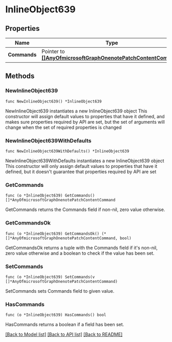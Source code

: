 # InlineObject639

## Properties

Name | Type | Description | Notes
------------ | ------------- | ------------- | -------------
**Commands** | Pointer to [**[]AnyOfmicrosoftGraphOnenotePatchContentCommand**](AnyOfmicrosoftGraphOnenotePatchContentCommand.md) |  | [optional] 

## Methods

### NewInlineObject639

`func NewInlineObject639() *InlineObject639`

NewInlineObject639 instantiates a new InlineObject639 object
This constructor will assign default values to properties that have it defined,
and makes sure properties required by API are set, but the set of arguments
will change when the set of required properties is changed

### NewInlineObject639WithDefaults

`func NewInlineObject639WithDefaults() *InlineObject639`

NewInlineObject639WithDefaults instantiates a new InlineObject639 object
This constructor will only assign default values to properties that have it defined,
but it doesn't guarantee that properties required by API are set

### GetCommands

`func (o *InlineObject639) GetCommands() []*AnyOfmicrosoftGraphOnenotePatchContentCommand`

GetCommands returns the Commands field if non-nil, zero value otherwise.

### GetCommandsOk

`func (o *InlineObject639) GetCommandsOk() (*[]*AnyOfmicrosoftGraphOnenotePatchContentCommand, bool)`

GetCommandsOk returns a tuple with the Commands field if it's non-nil, zero value otherwise
and a boolean to check if the value has been set.

### SetCommands

`func (o *InlineObject639) SetCommands(v []*AnyOfmicrosoftGraphOnenotePatchContentCommand)`

SetCommands sets Commands field to given value.

### HasCommands

`func (o *InlineObject639) HasCommands() bool`

HasCommands returns a boolean if a field has been set.


[[Back to Model list]](../README.md#documentation-for-models) [[Back to API list]](../README.md#documentation-for-api-endpoints) [[Back to README]](../README.md)


